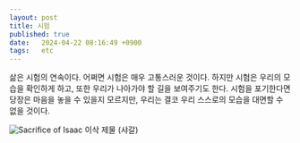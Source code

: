 ```yaml
---
layout: post
title: 시험
published: true
date:   2024-04-22 08:16:49 +0900
tags:   etc
---
```


삶은 시험의 연속이다. 어쩌면 시험은 매우 고통스러운 것이다. 하지만 시험은 우리의 모습을 확인하게 하고, 또한 우리가 나아가야 할 길을 보여주기도 한다. 시험을 포기한다면 당장은 마음을 놓을 수 있을지 모르지만, 우리는 결코 우리 스스로의 모습을 대면할 수 없을 것이다.
 
![Sacrifice of Isaac](https://veritas.kr/files/fckeditor/image/kangyoungkyu/shakal_2013.jpg?w=600)
이삭 제물 (샤갈)
